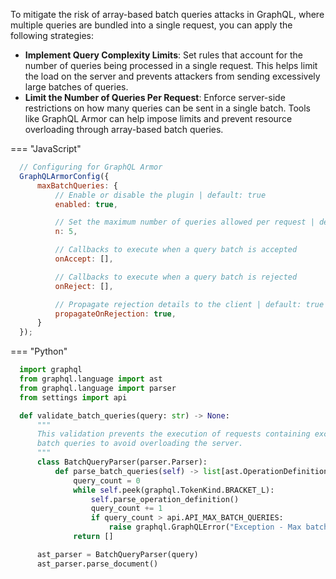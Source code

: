 To mitigate the risk of array-based batch queries attacks in GraphQL, where multiple queries are bundled into a single request, you can apply the following strategies:

- **Implement Query Complexity Limits**: Set rules that account for the number of queries being processed in a single request. This helps limit the load on the server and prevents attackers from sending excessively large batches of queries.
- **Limit the Number of Queries Per Request**: Enforce server-side restrictions on how many queries can be sent in a single batch. Tools like GraphQL Armor can help impose limits and prevent resource overloading through array-based batch queries.

=== "JavaScript"
  ```JavaScript
    // Configuring for GraphQL Armor
    GraphQLArmorConfig({
        maxBatchQueries: {
            // Enable or disable the plugin | default: true
            enabled: true,

            // Set the maximum number of queries allowed per request | default: 5
            n: 5,

            // Callbacks to execute when a query batch is accepted
            onAccept: [],

            // Callbacks to execute when a query batch is rejected
            onReject: [],

            // Propagate rejection details to the client | default: true
            propagateOnRejection: true,
        }
    });
  ```
=== "Python"
  ```Python
    import graphql
    from graphql.language import ast
    from graphql.language import parser
    from settings import api

    def validate_batch_queries(query: str) -> None:
        """
        This validation prevents the execution of requests containing excessive
        batch queries to avoid overloading the server.
        """
        class BatchQueryParser(parser.Parser):
            def parse_batch_queries(self) -> list[ast.OperationDefinitionNode]:
                query_count = 0
                while self.peek(graphql.TokenKind.BRACKET_L):
                    self.parse_operation_definition()
                    query_count += 1
                    if query_count > api.API_MAX_BATCH_QUERIES:
                        raise graphql.GraphQLError("Exception - Max batch queries exceeded")
                return []

        ast_parser = BatchQueryParser(query)
        ast_parser.parse_document()
  ```